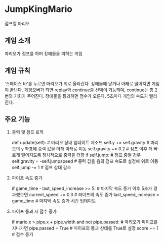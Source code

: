 # JumpKingMario
점프킹 마리오


## 게임 소개
마리오가 점프를 하며 장애물을 피하는 게임
<br>

## 게임 규칙
‘스페이스 바’를 누르면 마리오가 위로 올라간다.
장애물에 닿거나 아래로 떨어지면 게임이 끝난다.
게임오버가 되면 replay와 continue중 선택이 가능하며, continue는 총 2번의 기회가 주어진다.
장애물을 통과하면 점수가 오른다.
5초마다 게임의 속도가 빨라진다.


## 주요 기능
1. 중력 및 점프 로직
   
    def update(self):  # 마리오 상태 업데이트 메소드
        self.y += self.gravity  # 마리오의 y 좌표에 중력 값을 더해 아래로 이동
        self.gravity += 0.2  # 점프 이후 더 빠르게 떨어지도록 점차적으로 중력을 더함
        if self.jump:  # 점프 중일 경우
            self.gravity = -self.jumpspeed  # 중력 값을 음의 점프 속도로 설정해 위로 이동
            self.jump -= 1  # 점프 상태 감소

2. 파이프 속도 증가
   
    if game_time - last_speed_increase >= 5:  # 마지막 속도 증가 이후 5초가 경과했으면
        current_speed += 0.3  # 파이프의 속도 증가
        last_speed_increase = game_time  # 마지막 속도 증가 시간 업데이트

3. 파이프 통과 시 점수 증가

    if mario.x > pipe.x + pipe.width and not pipe.passed:  # 마리오가 파이프를 지나가면
        pipe.passed = True  # 파이프의 통과 상태를 True로 설정
        score += 1  # 점수 증가
